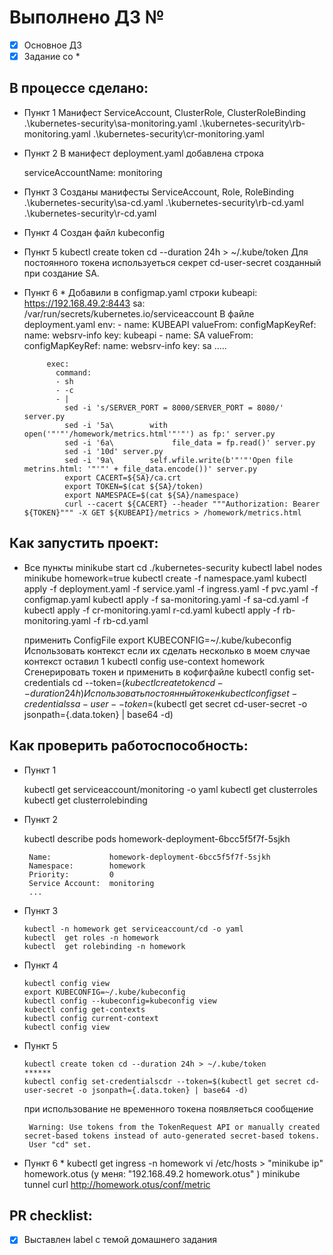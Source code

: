 # Выполнено ДЗ №

 - [x] Основное ДЗ
 - [x] Задание со *

## В процессе сделано:
 - Пункт 1
    Манифест  ServiceAccount, ClusterRole, ClusterRoleBinding
     .\kubernetes-security\sa-monitoring.yaml
     .\kubernetes-security\rb-monitoring.yaml
     .\kubernetes-security\cr-monitoring.yaml
    
 - Пункт 2
    В манифест deployment.yaml добавлена строка

      serviceAccountName: monitoring 
       
 - Пункт 3
   Созданы манифесты ServiceAccount, Role, RoleBinding
      .\kubernetes-security\sa-cd.yaml
      .\kubernetes-security\rb-cd.yaml
      .\kubernetes-security\r-cd.yaml

 - Пункт 4 
    Создан файл kubeсonfig

 - Пункт 5 
    kubectl create token cd --duration 24h > ~/.kube/token
    Для постоянного токена используеться секрет cd-user-secret созданный при создание SA.

 - Пункт 6 *
    Добавили в configmap.yaml строки 
            kubeapi:  https://192.168.49.2:8443
            sa: /var/run/secrets/kubernetes.io/serviceaccount
     В файле deployment.yaml
          env:
          - name: KUBEAPI
            valueFrom:
              configMapKeyRef:
                name: websrv-info
                key: kubeapi
          - name: SA
            valueFrom:
              configMapKeyRef:
                name: websrv-info
                key: sa
     .....

            exec:
              command: 
              - sh
              - -c
              - |
                sed -i 's/SERVER_PORT = 8000/SERVER_PORT = 8080/' server.py 
                sed -i '5a\        with open('"'"'/homework/metrics.html'"'"') as fp:' server.py 
                sed -i '6a\             file_data = fp.read()' server.py 
                sed -i '10d' server.py 
                sed -i '9a\        self.wfile.write(b'"'"'Open file metrins.html: '"'"' + file_data.encode())' server.py 
                export CACERT=${SA}/ca.crt
                export TOKEN=$(cat ${SA}/token)
                export NAMESPACE=$(cat ${SA}/namespace)
                curl --cacert ${CACERT} --header """Authorization: Bearer ${TOKEN}""" -X GET ${KUBEAPI}/metrics > /homework/metrics.html

## Как запустить проект:
 - Все пункты
      minikube start
      cd ./kubernetes-security
      kubectl label nodes minikube homework=true
      kubectl create -f namespace.yaml
      kubectl apply -f deployment.yaml -f service.yaml -f ingress.yaml -f pvc.yaml -f configmap.yaml
      kubectl apply -f sa-monitoring.yaml -f sa-cd.yaml -f 
      kubectl apply -f cr-monitoring.yaml r-cd.yaml
      kubectl apply -f rb-monitoring.yaml -f rb-cd.yaml
      
      применить ConfigFile
      export KUBECONFIG=~/.kube/kubeconfig
      Использовать контекст если их сделать несколько в моем случае контекст оставил 1
      kubectl config use-context homework
      Сгенерировать токен и применить в кофигфайле
      kubectl config set-credentials cd --token=$(kubectl create token cd --duration 24h)
      Использовать постоянный токен 
      kubectl config set-credentials sa-user --token=$(kubectl get secret cd-user-secret -o jsonpath={.data.token} | base64 -d)
    
## Как проверить работоспособность:

 - Пункт 1 

      kubectl get serviceaccount/monitoring -o yaml
      kubectl  get clusterroles
      kubectl  get clusterrolebinding
 
 - Пункт 2

      kubectl describe pods homework-deployment-6bcc5f5f7f-5sjkh

        Name:             homework-deployment-6bcc5f5f7f-5sjkh
        Namespace:        homework
        Priority:         0
        Service Account:  monitoring
        ...

 - Пункт 3    

       kubectl -n homework get serviceaccount/cd -o yaml
       kubectl  get roles -n homework
       kubectl  get rolebinding -n homework     

 - Пункт 4

       kubectl config view
       export KUBECONFIG=~/.kube/kubeconfig
       kubectl config --kubeconfig=kubeconfig view
       kubectl config get-contexts
       kubectl config current-context
       kubectl config view

 - Пункт 5

       kubectl create token cd --duration 24h > ~/.kube/token
       ******
       kubectl config set-credentialscdr --token=$(kubectl get secret cd-user-secret -o jsonpath={.data.token} | base64 -d)
   
   при использование не временного токена появляеться сообщение

        Warning: Use tokens from the TokenRequest API or manually created secret-based tokens instead of auto-generated secret-based tokens.
        User "cd" set.

 - Пункт 6 *
      kubectl get ingress -n homework
      vi /etc/hosts > "minikube ip" homework.otus (у меня: "192.168.49.2 homework.otus" )
      minikube tunnel
      curl http://homework.otus/conf/metric

## PR checklist:
 - [x] Выставлен label с темой домашнего задания
